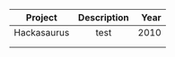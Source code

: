 | Project       | Description   | Year |
| ------------- |:-------------:| -----:|
| Hackasaurus   |    test           |  2010     |
|               |               |       |
|               |       |       |
